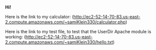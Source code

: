 **Hi!**

Here is the link to my calculator: (http://ec2-52-14-70-83.us-east-2.compute.amazonaws.com/~samiKlein330/calculator.php)

Here is the link to my test file, to test that the UserDir Apache module is working: (http://ec2-52-14-70-83.us-east-2.compute.amazonaws.com/~samiKlein330/hello.txt)
